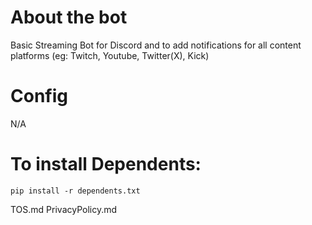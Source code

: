 # About the bot
Basic Streaming Bot for Discord and to add notifications for all content platforms
(eg: Twitch, Youtube, Twitter(X), Kick)

# Config
N/A

# To install Dependents:
```
pip install -r dependents.txt
```
TOS.md
PrivacyPolicy.md
